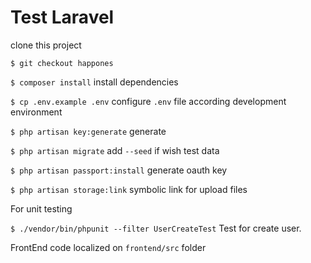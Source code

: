 # Test Laravel

clone this project

`$ git checkout happones`

`$ composer install` install dependencies

`$ cp .env.example .env` configure `.env` file according development environment

`$ php artisan key:generate` generate 

`$ php artisan migrate` add `--seed` if wish test data

`$ php artisan passport:install` generate oauth key

`$ php artisan storage:link` symbolic link for upload files

For unit testing

`$ ./vendor/bin/phpunit --filter UserCreateTest` Test for create user.

FrontEnd code localized on `frontend/src` folder